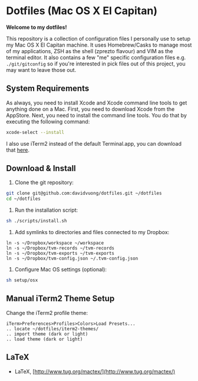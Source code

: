 # Dotfiles (Mac OS X El Capitan)

**Welcome to my dotfiles!**

This repository is a collection of configuration files I personally use to setup my Mac OS X El Capitan machine. It uses Homebrew/Casks to manage most of my applications, ZSH as the shell (zprezto flavour) and VIM as the terminal editor. It also contains a few "me" specific configuration files e.g. `./git/gitconfig` so if you're interested in pick files out of this project, you may want to leave those out.

## System Requirements

As always, you need to install Xcode and Xcode command line tools to get anything done on a Mac. First, you need to download Xcode from the AppStore. Next, you need to install the command line tools. You do that by executing the following command:

```bash
xcode-select --install
```

I also use iTerm2 instead of the default Terminal.app, you can download that [here](http://iterm2.com/downloads.html).

## Download & Install

1. Clone the git repository:

  ```bash
  git clone git@github.com:davidvuong/dotfiles.git ~/dotfiles
  cd ~/dotfiles
  ```

1. Run the installation script:

  ```bash
  sh ./scripts/install.sh
  ```

1. Add symlinks to directories and files connected to my Dropbox:

  ```
  ln -s ~/Dropbox/workspace ~/workspace
  ln -s ~/Dropbox/tvm-records ~/tvm-records
  ln -s ~/Dropbox/tvm-exports ~/tvm-exports
  ln -s ~/Dropbox/tvm-config.json ~/.tvm-config.json
  ```

1. Configure Mac OS settings (optional):

  ```bash
  sh setup/osx
  ```

## Manual iTerm2 Theme Setup

Change the iTerm2 profile theme:

  ```
  iTerm>Preferences>Profiles>Colors>Load Presets...
  .. locate ~/dotfiles/iterm2-themes/
  .. import theme (dark or light)
  .. load theme (dark or light)
  ```

## LaTeX

* LaTeX, [http://www.tug.org/mactex/](http://www.tug.org/mactex/)
